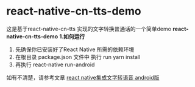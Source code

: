 # react-native-cn-tts-demo
这是基于react-native-cn-tts 实现的文字转换普通话的一个简单demo
<b>react-native-cn-tts-demo</b>
<b>1.如何运行</b>
<ol>
<li>先确保你已安装好了React Native 所需的依赖环境</li>
<li>在根目录 package.json 文件中 执行 run yarn install</li>
<li>再执行 react-native run-android</li>
</ol>

如有不清楚，请参考文章  <a href='https://blog.csdn.net/u013783000/article/details/92797539'>react native集成文字转语音 android版</a>
